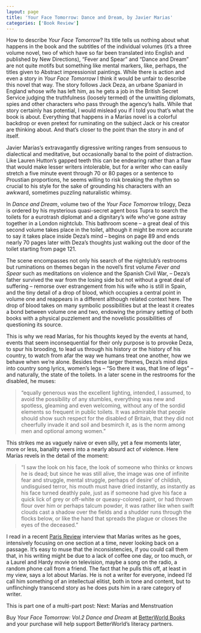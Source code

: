 ```yaml
---
layout: page
title: 'Your Face Tomorrow: Dance and Dream, by Javier Marias'
categories: ['Book Review']
---
```

<p> How to describe <em>Your Face Tomorrow</em>? Its title tells us nothing about what happens in the book and the subtitles of the individual volumes (it&#8217;s a three volume novel, two of which have so far been translated into English and published by New Directions), &#8220;Fever and Spear&#8221; and &#8220;Dance and Dream&#8221; are not quite motifs but something like mental markers, like, perhaps, the titles given to Abstract impressionist paintings. While there is action and even a story in <em>Your Face Tomorrow</em> I think it would be unfair to describe this novel that way. The story follows Jack Deza, an urbane Spaniard in England whose wife has left him, as he gets a job in the British Secret Service judging the truthfulness (loosely termed) of the unwitting diplomats, spies and other characters who pass through the agency&#8217;s halls. While that story certainly has potential, I would mislead you if I told you that&#8217;s what the book is about. Everything that happens in a Mar&iacute;as novel is a colorful backdrop or even pretext for ruminating on the subject Jack or his creator are thinking about. And that&#8217;s closer to the point than the story in and of itself. </p>
<p>Javier Mar&iacute;as&#8217;s  extravagantly digressive writing ranges from sensuous to dialectical and meditative, but occasionally banal to the point of distraction. Like Lauren Hutton&#8217;s gapped teeth this can be endearing rather than a flaw that would make lesser writers intolerable, but for a writer who can easily stretch a five minute event through 70 or 80 pages or a sentence to Proustian proportions, he seems willing to risk breaking the rhythm so crucial to his style for the sake of grounding his characters with an awkward, sometimes puzzling naturalistic whimsy. </p>
<p>In <em>Dance and Dream</em>, volume two of the <em>Your Face Tomorrow</em> trilogy, Deza is ordered by his mysterious quasi-secret agent boss Tupra to search the toilets for a eurotrash diplomat and a dignitary&#8217;s wife who&#8217;ve gone astray together in a London nightclub. This bathroom scene &#8211; a great deal of this second volume takes place in the toilet, although it might be more accurate to say it takes place inside Deza&#8217;s mind &#8211; begins on page 89 and ends nearly 70 pages later with Deza&#8217;s thoughts just walking out the door of the toilet starting from page 121. </p>
<p>The scene encompasses not only his search of the nightclub&#8217;s restrooms but ruminations on themes began in the novel&#8217;s first volume <em>Fever and Spear</em> such as meditations on violence and the Spanish Civil War, &#8211; Deza&#8217;s father survived the war from the losing side but not without a great deal of suffering &#8211; remorse over estrangement from his wife who is still in Spain, and the tiny detail of a drop of blood, which occupies a central point in volume one and reappears in a different although related context here. The drop of blood takes on many symbolic possibilities but at the least it creates a bond between volume one and two, endowing the primary setting of both books with a physical puzzlement and the novelistic possibilities of questioning its source.</p>
<p>This is why we read Mar&iacute;as, for his thoughts keyed by the events at hand, events that seem inconsequential for their only purpose is to provoke Deza, to spur his brooding, to lead us through his history or the history of his country, to watch from afar the way we humans treat one another, how we behave when we&#8217;re alone. Besides these larger themes, Deza&#8217;s mind dips into country song lyrics, women&#8217;s legs &#8211; &#8220;So there it was, that line of legs&#8221; &#8211; and naturally, the state of the toilets. In a later scene in the restrooms for the disabled, he muses:</p>
<blockquote>
<p>&#8220;equally generous was the excellent lighting, intended, I assumed, to avoid the possibility of any stumbles, everything was new and spotless, gleaming and even welcoming, without any of the sordid elements so frequent in public toilets. It was admirable that people should show such respect for the disabled of Britain, that they did not cheerfully invade it and soil and besmirch it, as is the norm among men and optional among women.&#8221; </p>
</blockquote>
<p>This strikes me as vaguely naive or even silly, yet a few moments later, more or less, banality veers into a nearly absurd act of violence. Here Mar&iacute;as revels in the detail of the moment:</p>
<blockquote>
<p>&#8220;I saw the look on his face, the look of someone who thinks or knows he is dead; but since he was still alive, the image was one of infinite fear and struggle, mental struggle, perhaps of desire&#8217; of childish, undisguised terror, his mouth must have dried instantly, as instantly as his face turned deathly pale, just as if someone had give his face a quick lick of grey or off-white or queasy-colored paint, or had thrown flour over him or perhaps talcum powder, it was rather like when swift clouds cast a shadow over the fields and a shudder runs through the flocks below, or like the hand that spreads the plague or closes the eyes of the deceased.&#8221;</p>
</blockquote>
<p>I read in a recent <a href="http://theparisreview.com/viewinterview.php/prmMID/5680">Paris Review</a> interview that Mar&iacute;as writes as he goes, intensively focusing on one section at a time, never looking back on a passage. It&#8217;s easy to muse that the inconsistencies, if you could call them that, in his writing might be due to a lack of coffee one day, or too much, or a Laurel and Hardy movie on television, maybe a song on the radio, a random phone call from a friend. The fact that he pulls this off, at least in my view,  says a lot about Mar&iacute;as. He is not a writer for everyone, indeed I&#8217;d call him something of an intellectual elitist, both in tone and content, but to unflinchingly transcend story as he does puts him in a rare category of writer.</p>
<p>This is part one of a multi-part post: Next: Mar&iacute;as and Menstruation</p>
<p>Buy <em>Your Face Tomorrow: Vol.2 Dance and Dream</em> at <a href="http://www.betterworld.com/Your-Face-Tomorrow-Volume-Two-id-081121656X.aspx">BetterWorld Books</a> and your purchase will help support BetterWorld&#8217;s literacy partners.</p>

